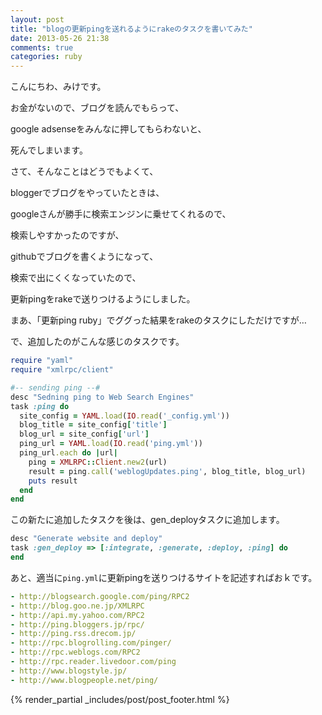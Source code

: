 ```yaml
---
layout: post
title: "blogの更新pingを送れるようにrakeのタスクを書いてみた"
date: 2013-05-26 21:38
comments: true
categories: ruby
---
```


こんにちわ、みけです。

お金がないので、ブログを読んでもらって、

google adsenseをみんなに押してもらわないと、

死んでしまいます。


さて、そんなことはどうでもよくて、

bloggerでブログをやっていたときは、

googleさんが勝手に検索エンジンに乗せてくれるので、

検索しやすかったのですが、

githubでブログを書くようになって、

検索で出にくくなっていたので、

更新pingをrakeで送りつけるようにしました。

まあ、「更新ping ruby」でググった結果をrakeのタスクにしただけですが…

で、追加したのがこんな感じのタスクです。

```ruby rakefile
require "yaml"
require "xmlrpc/client"

#-- sending ping --#
desc "Sedning ping to Web Search Engines"
task :ping do
  site_config = YAML.load(IO.read('_config.yml'))
  blog_title = site_config['title']
  blog_url = site_config['url']
  ping_url = YAML.load(IO.read('ping.yml'))
  ping_url.each do |url|
    ping = XMLRPC::Client.new2(url)
    result = ping.call('weblogUpdates.ping', blog_title, blog_url)
    puts result
  end
end
```

この新たに追加したタスクを後は、gen_deployタスクに追加します。

```ruby rakefile
desc "Generate website and deploy"
task :gen_deploy => [:integrate, :generate, :deploy, :ping] do
end
```


あと、適当に`ping.yml`に更新pingを送りつけるサイトを記述すればおｋです。

```yaml ping.yml
- http://blogsearch.google.com/ping/RPC2
- http://blog.goo.ne.jp/XMLRPC
- http://api.my.yahoo.com/RPC2
- http://ping.bloggers.jp/rpc/
- http://ping.rss.drecom.jp/
- http://rpc.blogrolling.com/pinger/
- http://rpc.weblogs.com/RPC2
- http://rpc.reader.livedoor.com/ping
- http://www.blogstyle.jp/
- http://www.blogpeople.net/ping/
```

{% render_partial _includes/post/post_footer.html %}

